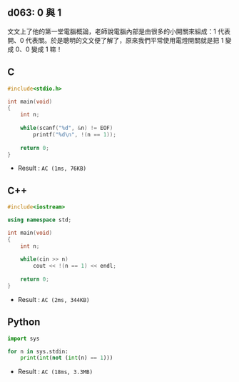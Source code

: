 ## d063: 0 與 1
文文上了他的第一堂電腦概論，老師說電腦內部是由很多的小開關來組成：1 代表開、0 代表關。於是聰明的文文便了解了，原來我們平常使用電燈開關就是把 1 變成 0、0 變成 1 嘛！

## C
```C
#include<stdio.h>

int main(void)
{
	int n;
	
	while(scanf("%d", &n) != EOF)
		printf("%d\n", !(n == 1));
		
	return 0;
}
```
 * Result : `AC (1ms, 76KB)`

## C++
```C++
#include<iostream>

using namespace std;

int main(void)
{
	int n;
	
	while(cin >> n)
		cout << !(n == 1) << endl;
	
	return 0;
}
```
 * Result : `AC (2ms, 344KB)`

## Python
```python
import sys

for n in sys.stdin:
    print(int(not (int(n) == 1)))
```
 * Result : `AC (18ms, 3.3MB)`
